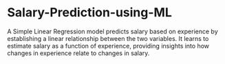 # Salary-Prediction-using-ML
A Simple Linear Regression model predicts salary based on experience by establishing a linear relationship between the two variables. It learns to estimate salary as a function of experience, providing insights into how changes in experience relate to changes in salary.
